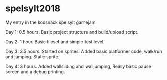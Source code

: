 # spelsylt2018
My entry in the kodsnack spelsylt gamejam

Day 1: 0.5 hours. Basic project structure and build/upload script.

Day 2: 1 hour. Basic tileset and simple test level.

Day 3: 3.5 hours. Started on sprites. Added basic platformer code, walk/run and jumping. Static sprite.

Day 4: 3 hours. Added wallsliding and walljumping, Really basic pause screen and a debug printing.
